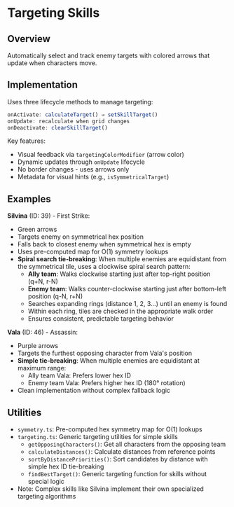 # Targeting Skills

## Overview

Automatically select and track enemy targets with colored arrows that update when characters move.

## Implementation

Uses three lifecycle methods to manage targeting:

```typescript
onActivate: calculateTarget() → setSkillTarget()
onUpdate: recalculate when grid changes
onDeactivate: clearSkillTarget()
```

Key features:

- Visual feedback via `targetingColorModifier` (arrow color)
- Dynamic updates through `onUpdate` lifecycle
- No border changes - uses arrows only
- Metadata for visual hints (e.g., `isSymmetricalTarget`)

## Examples

**Silvina** (ID: 39) - First Strike:

- Green arrows
- Targets enemy on symmetrical hex position
- Falls back to closest enemy when symmetrical hex is empty
- Uses pre-computed map for O(1) symmetry lookups
- **Spiral search tie-breaking**: When multiple enemies are equidistant from the symmetrical tile, uses a clockwise spiral search pattern:
  - **Ally team**: Walks clockwise starting just after top-right position (q+N, r-N)
  - **Enemy team**: Walks counter-clockwise starting just after bottom-left position (q-N, r+N)
  - Searches expanding rings (distance 1, 2, 3...) until an enemy is found
  - Within each ring, tiles are checked in the appropriate walk order
  - Ensures consistent, predictable targeting behavior

**Vala** (ID: 46) - Assassin:

- Purple arrows
- Targets the furthest opposing character from Vala's position
- **Simple tie-breaking**: When multiple enemies are equidistant at maximum range:
  - Ally team Vala: Prefers lower hex ID
  - Enemy team Vala: Prefers higher hex ID (180° rotation)
- Clean implementation without complex fallback logic

## Utilities

- `symmetry.ts`: Pre-computed hex symmetry map for O(1) lookups
- `targeting.ts`: Generic targeting utilities for simple skills
  - `getOpposingCharacters()`: Get all characters from the opposing team
  - `calculateDistances()`: Calculate distances from reference points
  - `sortByDistancePriorities()`: Sort candidates by distance with simple hex ID tie-breaking
  - `findBestTarget()`: Generic targeting function for skills without special logic
- Note: Complex skills like Silvina implement their own specialized targeting algorithms
